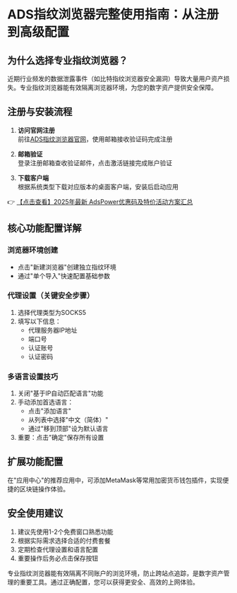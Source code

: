 # ADS指纹浏览器完整使用指南：从注册到高级配置

## 为什么选择专业指纹浏览器？

近期行业频发的数据泄露事件（如比特指纹浏览器安全漏洞）导致大量用户资产损失。专业指纹浏览器能有效隔离浏览器环境，为您的数字资产提供安全保障。

## 注册与安装流程

1. **访问官网注册**  
   前往[ADS指纹浏览器官网](https://bit.ly/adspower_free)，使用邮箱接收验证码完成注册

2. **邮箱验证**  
   登录注册邮箱查收验证邮件，点击激活链接完成账户验证

3. **下载客户端**  
   根据系统类型下载对应版本的桌面客户端，安装后启动应用

👉 [【点击查看】2025年最新 AdsPower优惠码及特价活动方案汇总](https://bit.ly/adspower_free)

## 核心功能配置详解

### 浏览器环境创建
- 点击"新建浏览器"创建独立指纹环境
- 通过"单个导入"快速配置基础参数

### 代理设置（关键安全步骤）
1. 选择代理类型为SOCKS5
2. 填写以下信息：
   - 代理服务器IP地址
   - 端口号
   - 认证账号
   - 认证密码

### 多语言设置技巧
1. 关闭"基于IP自动匹配语言"功能
2. 手动添加首选语言：
   - 点击"添加语言"
   - 从列表中选择"中文（简体）"
   - 通过"移到顶部"设为默认语言
3. 重要：点击"确定"保存所有设置

## 扩展功能配置

在"应用中心"的推荐应用中，可添加MetaMask等常用加密货币钱包插件，实现便捷的区块链操作体验。

## 安全使用建议

1. 建议先使用1-2个免费窗口熟悉功能
2. 根据实际需求选择合适的付费套餐
3. 定期检查代理设置和语言配置
4. 重要操作后务必点击保存按钮

专业指纹浏览器能有效隔离不同账户的浏览环境，防止跨站点追踪，是数字资产管理的重要工具。通过正确配置，您可以获得更安全、高效的上网体验。